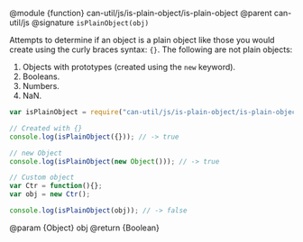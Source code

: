 @module {function} can-util/js/is-plain-object/is-plain-object
@parent can-util/js
@signature `isPlainObject(obj)`

Attempts to determine if an object is a plain object like those you would create using the curly braces syntax: `{}`. The following are not plain objects:

1. Objects with prototypes (created using the `new` keyword).
2. Booleans.
3. Numbers.
4. NaN.

```js
var isPlainObject = require("can-util/js/is-plain-object/is-plain-object");

// Created with {}
console.log(isPlainObject({})); // -> true

// new Object
console.log(isPlainObject(new Object())); // -> true

// Custom object
var Ctr = function(){};
var obj = new Ctr();

console.log(isPlainObject(obj)); // -> false
```

@param {Object} obj
@return {Boolean}
